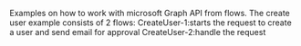 Examples on how to work with microsoft Graph API from flows.
The create user example consists of 2 flows:
CreateUser-1:starts the request to create a user and send email for approval
CreateUser-2:handle the request
